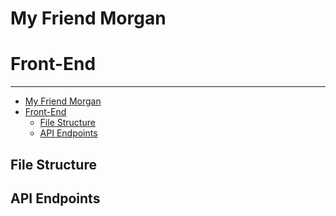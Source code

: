 # My Friend Morgan
# Front-End
___
- [My Friend Morgan](#my-friend-morgan)
- [Front-End](#front-end)
  - [File Structure](#file-structure)
  - [API Endpoints](#api-endpoints)

## File Structure

## API Endpoints
